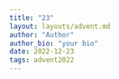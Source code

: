 ```yaml
---
title: "23"
layout: layouts/advent.md
author: "Author"
author_bio: "your bio"
date: 2022-12-23
tags: advent2022
---
```

